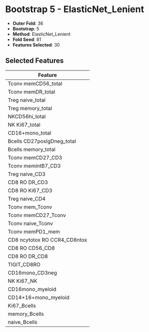 # Bootstrap 5 - ElasticNet_Lenient

- **Outer Fold**: 36
- **Bootstrap**: 5
- **Method**: ElasticNet_Lenient
- **Fold Seed**: 81
- **Features Selected**: 30

## Selected Features

| Feature |
|---------|
| Tconv memCD56_total |
| Tconv memDR_total |
| Treg naive_total |
| Treg memory_total |
| NKCD56hi_total |
| NK Ki67_total |
| CD16+mono_total |
| Bcells CD27posIgDneg_total |
| Bcells memory_total |
| Tconv memCD27_CD3 |
| Tconv memintB7_CD3 |
| Treg naive_CD3 |
| CD8 RO DR_CD3 |
| CD8  RO Ki67_CD3 |
| Treg naive_CD4 |
| Tconv mem_Tconv |
| Tconv memCD27_Tconv |
| Tconv naive_Tconv |
| Tconv memPD1_mem |
| CD8 ncytotox RO CCR4_CD8ntox |
| CD8 RO CD56_CD8 |
| CD8 RO DR_CD8 |
| TIGIT_CD8RO |
| CD16mono_CD3neg |
| NK Ki67_NK |
| CD16mono_myeloid |
| CD14+16+mono_myeloid |
| Ki67_Bcells |
| memory_Bcells |
| naive_Bcells |
